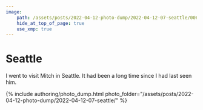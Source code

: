 ```yaml
---
image:
    path: /assets/posts/2022-04-12-photo-dump/2022-04-12-07-seattle/006-geese-needle.jpeg
    hide_at_top_of_page: true
    use_xmp: true
---
```


# Seattle

I went to visit Mitch in Seattle. It had been a long time since I had last seen him.

{% include authoring/photo_dump.html
    photo_folder="/assets/posts/2022-04-12-photo-dump/2022-04-12-07-seattle/"
%}
